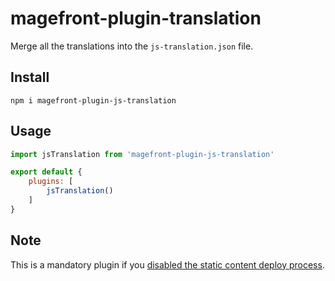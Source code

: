 # magefront-plugin-translation

Merge all the translations into the `js-translation.json` file.

## Install

    npm i magefront-plugin-js-translation

## Usage

```js
import jsTranslation from 'magefront-plugin-js-translation'

export default {
    plugins: [
        jsTranslation()
    ]
}
```

## Note

This is a mandatory plugin if you [disabled the static content deploy process](https://github.com/ubermanu/magento2-deploy-disabled/).
